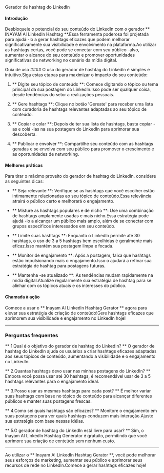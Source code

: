 Gerador de hashtag do LinkedIn

#### Introdução
Desbloqueie o potencial do seu conteúdo do LinkedIn com o gerador ** INAYAM AI LinkedIn Hashtag **.Essa ferramenta poderosa foi projetada para ajudá -lo a gerar hashtags eficazes que podem melhorar significativamente sua visibilidade e envolvimento na plataforma.Ao utilizar as hashtags certas, você pode se conectar com seu público -alvo, aumentar o alcance do seu conteúdo e promover oportunidades significativas de networking no cenário da mídia digital.

Guia de uso ####
O uso do gerador de hashtag do LinkedIn é simples e intuitivo.Siga estas etapas para maximizar o impacto do seu conteúdo:

1. ** Digite seu tópico de conteúdo **: Comece digitando o tópico ou tema principal da sua postagem do LinkedIn.Isso pode ser qualquer coisa, desde tendências do setor a realizações pessoais.

2. ** Gere hashtags **: Clique no botão 'Gereate' para receber uma lista com curadoria de hashtags relevantes adaptadas ao seu tópico de conteúdo.

3. ** Copiar e colar **: Depois de ter sua lista de hashtags, basta copiar -as e colá -las na sua postagem do LinkedIn para aprimorar sua descoberta.

4. ** Publicar e envolver **: Compartilhe seu conteúdo com as hashtags geradas e se envolva com seu público para promover o crescimento e as oportunidades de networking.

#### Melhores práticas
Para tirar o máximo proveito do gerador de hashtag do LinkedIn, considere as seguintes dicas:

- ** Seja relevante **: Verifique se as hashtags que você escolher estão intimamente relacionadas ao seu tópico de conteúdo.Essa relevância atrairá o público certo e melhorará o engajamento.

- ** Misture as hashtags populares e de nicho **: Use uma combinação de hashtags amplamente usadas e mais nicho.Essa estratégia pode ajudá -lo a alcançar um público mais amplo, além de se conectar com grupos específicos interessados ​​em seu conteúdo.

- ** Limite suas hashtags **: Enquanto o LinkedIn permite até 30 hashtags, o uso de 3 a 5 hashtags bem escolhidas é geralmente mais eficaz.Isso mantém sua postagem limpa e focada.

- ** Monitor de engajamento **: Após a postagem, faixa que hashtags estão impulsionando mais o engajamento.Isso o ajudará a refinar sua estratégia de hashtag para postagens futuras.

- ** Mantenha -se atualizado **: As tendências mudam rapidamente na mídia digital.Atualize regularmente sua estratégia de hashtag para se alinhar com os tópicos atuais e os interesses do público.

#### Chamada à ação
Comece a usar o ** Inayam AI LinkedIn Hashtag Gerator ** agora para elevar sua estratégia de criação de conteúdo!Gere hashtags eficazes que aprimorem sua visibilidade e engajamento no LinkedIn hoje!

----

### Perguntas frequentes

** 1.Qual é o objetivo do gerador de hashtag do LinkedIn? **
O gerador de hashtag do LinkedIn ajuda os usuários a criar hashtags eficazes adaptadas aos seus tópicos de conteúdo, aumentando a visibilidade e o engajamento no LinkedIn.

** 2.Quantas hashtags devo usar nas minhas postagens do LinkedIn? **
Embora você possa usar até 30 hashtags, é recomendável usar de 3 a 5 hashtags relevantes para o engajamento ideal.

** 3.Posso usar as mesmas hashtags para cada post? **
É melhor variar suas hashtags com base no tópico de conteúdo para alcançar diferentes públicos e manter suas postagens frescas.

** 4.Como sei quais hashtags são eficazes? **
Monitore o engajamento em suas postagens para ver quais hashtags conduzem mais interação.Ajuste sua estratégia com base nessas idéias.

** 5.O gerador de hashtag do LinkedIn está livre para usar? **
Sim, o Inayam AI LinkedIn Hashtag Generator é gratuito, permitindo que você aprimore sua criação de conteúdo sem nenhum custo.

----

Ao utilizar o ** Inayam AI LinkedIn Hashtag Gerator **, você pode melhorar seus esforços de marketing, aumentar seu público e aprimorar seus recursos de rede no LinkedIn.Comece a gerar hashtags eficazes hoje!